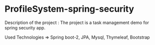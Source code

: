 # ProfileSystem-spring-security

Description of the project : The project is a task management demo for spring security app.

Used Technologies => Spring boot-2, JPA, Mysql, Thymeleaf, Bootstrap
